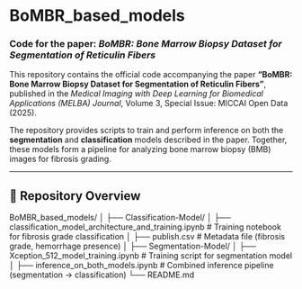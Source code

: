 # BoMBR_based_models
### Code for the paper: *BoMBR: Bone Marrow Biopsy Dataset for Segmentation of Reticulin Fibers*

This repository contains the official code accompanying the paper **“BoMBR: Bone Marrow Biopsy Dataset for Segmentation of Reticulin Fibers”**, published in the *Medical Imaging with Deep Learning for Biomedical Applications (MELBA) Journal*, Volume 3, Special Issue: MICCAI Open Data (2025).

The repository provides scripts to train and perform inference on both the **segmentation** and **classification** models described in the paper. Together, these models form a pipeline for analyzing bone marrow biopsy (BMB) images for fibrosis grading.

---

## 🧬 Repository Overview
BoMBR_based_models/
│
├── Classification-Model/
│ ├── classification_model_architecture_and_training.ipynb # Training notebook for fibrosis grade classification
│ ├── publish.csv # Metadata file (fibrosis grade, hemorrhage presence)
│
├── Segmentation-Model/
│ ├── Xception_512_model_training.ipynb # Training script for segmentation model
│
├── inference_on_both_models.ipynb # Combined inference pipeline (segmentation → classification)
└── README.md

